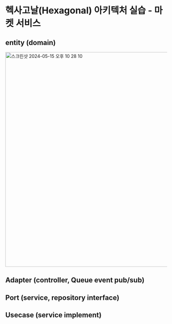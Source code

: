 # 헥사고날(Hexagonal) 아키텍처 실습 - 마켓 서비스
## entity (domain)

<img width="670" alt="스크린샷 2024-05-15 오후 10 28 10" src="https://github.com/gitSaein/my-market-hexagon-project/assets/46148739/00fc0d6d-7435-402d-ab56-455100dd6e8f">

## Adapter (controller, Queue event pub/sub)
## Port (service, repository interface) 
## Usecase (service implement)
